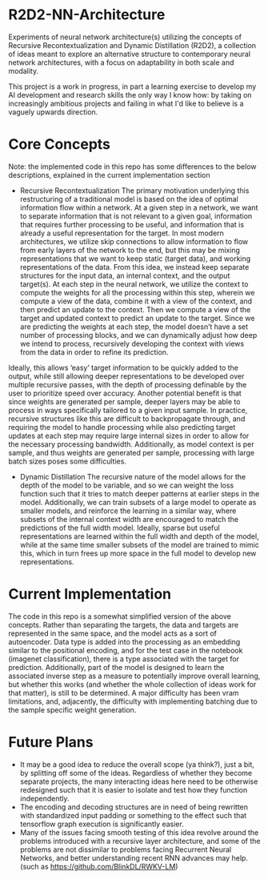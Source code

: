 # R2D2-NN-Architecture
Experiments of neural network architecture(s) utilizing the concepts of Recursive Recontextualization and Dynamic Distillation (R2D2), a collection of ideas meant to explore an alternative structure to contemporary neural network architectures, with a focus on adaptability in both scale and modality.

This project is a work in progress, in part a learning exercise to develop my AI development and research skills the only way I know how: by taking on increasingly ambitious projects and failing in what I'd like to believe is a vaguely upwards direction.

# Core Concepts
Note: the implemented code in this repo has some differences to the below descriptions, explained in the current implementation section


- Recursive Recontextualization
The primary motivation underlying this restructuring of a traditional model is based on the idea of optimal information flow within a network. At a given step in a network, we want to separate information that is not relevant to a given goal, information that requires further processing to be useful, and information that is already a useful representation for the target. In most modern architectures, we utilize skip connections to allow information to flow from early layers of the network to the end, but this may be mixing representations that we want to keep static (target data), and working representations of the data.
From this idea, we instead keep separate structures for the input data, an internal context, and the output target(s). At each step in the neural network, we utilize the context to compute the weights for all the processing within this step, wherein we compute a view of the data, combine it with a view of the context, and then predict an update to the context. Then we compute a view of the target and updated context to predict an update to the target.
Since we are predicting the weights at each step, the model doesn’t have a set number of processing blocks, and we can dynamically adjust how deep we intend to process, recursively developing the context with views from the data in order to refine its prediction. 

Ideally, this allows ‘easy’ target information to be quickly added to the output, while still allowing deeper representations to be developed over multiple recursive passes, with the depth of processing definable by the user to prioritize speed over accuracy. Another potential benefit is that since weights are generated per sample, deeper layers may be able to process in ways specifically tailored to a given input sample.
In practice, recursive structures like this are difficult to backpropagate through, and requiring the model to handle processing while also predicting target updates at each step may require large internal sizes in order to allow for the necessary processing bandwidth. Additionally, as model context is per sample, and thus weights are generated per sample, processing with large batch sizes poses some difficulties.

- Dynamic Distillation
The recursive nature of the model allows for the depth of the model to be variable, and so we can weight the loss function such that it tries to match deeper patterns at earlier steps in the model.
Additionally, we can train subsets of a large model to operate as smaller models, and reinforce the learning in a similar way, where subsets of the internal context width are encouraged to match the predictions of the full width model. 
Ideally, sparse but useful representations are learned within the full width and depth of the model, while at the same time smaller subsets of the model are trained to mimic this, which in turn frees up more space in the full model to develop new representations.

# Current Implementation
The code in this repo is a somewhat simplified version of the above concepts. Rather than separating the targets, the data and targets are represented in the same space, and the model acts as a sort of autoencoder. Data type is added into the processing as an embedding similar to the positional encoding, and for the test case in the notebook (imagenet classification), there is a type associated with the target for prediction. Additionally, part of the model is designed to  learn the associated inverse step as a measure to potentially improve overall learning, but whether this works (and whether the whole collection of ideas work for that matter), is still to be determined. 
A major difficulty has been vram limitations, and, adjacently, the difficulty with implementing batching due to the sample specific weight generation. 

# Future Plans
- It may be a good idea to reduce the overall scope (ya think?), just a bit, by splitting off some of the ideas. Regardless of whether they become separate projects, the many interacting ideas here need to be otherwise redesigned such that it is easier to isolate and test how they function independently.
- The encoding and decoding structures are in need of being rewritten with standardized input padding or something to the effect such that tensorflow graph execution is significantly easier.
- Many of the issues facing smooth testing of this idea revolve around the problems introduced with a recursive layer architecture, and some of the problems are not dissimilar to problems facing Recurrent Neural Networks, and better understanding recent RNN advances may help. (such as https://github.com/BlinkDL/RWKV-LM)
